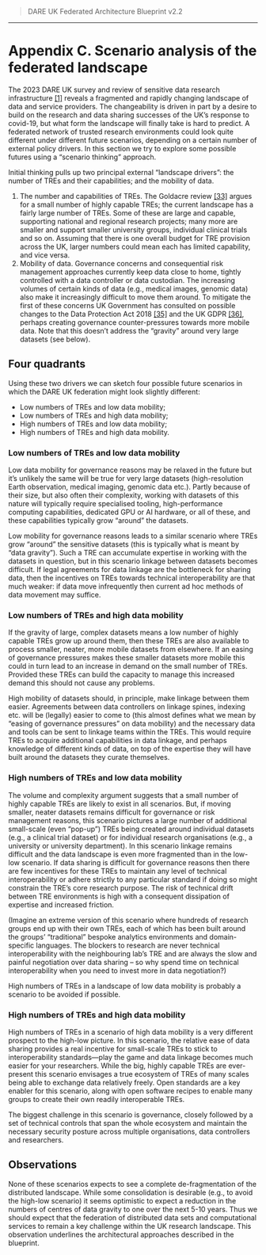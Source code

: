 > DARE UK Federated Architecture Blueprint  v2.2
----

# Appendix C. Scenario analysis of the federated landscape

The 2023 DARE UK survey and review of sensitive data research infrastructure [[1]](../References.md#ref-1) 
reveals a fragmented
and rapidly changing landscape of data and service providers. The changeability is driven in part by a
desire to build on the research and data sharing successes of the UK’s response to covid-19, but what
form the landscape will finally take is hard to predict. A federated network of trusted research
environments could look quite different under different future scenarios, depending on a certain number
of external policy drivers. In this section we try to explore some possible futures using a “scenario
thinking” approach.

Initial thinking pulls up two principal external “landscape drivers”: the number of TREs and their
capabilities; and the mobility of data.

1. The number and capabilities of TREs. The Goldacre review [[33]](../References.md#ref-33) argues
   for a small number of
   highly capable TREs; the current landscape has a fairly large number of TREs. Some of these are
   large and capable, supporting national and regional research projects; many more are smaller and
   support smaller university groups, individual clinical trials and so on. Assuming that there is one
   overall budget for TRE provision across the UK, larger numbers could mean each has limited
   capability, and vice versa.
2. Mobility of data. Governance concerns and consequential risk management approaches currently
   keep data close to home, tightly controlled with a data controller or data custodian. The increasing
   volumes of certain kinds of data (e.g., medical images, genomic data) also make it increasingly
   difficult to move them around. To mitigate the first of these concerns UK Government has
   consulted on possible changes to the Data Protection Act 2018 [[35]](../References.md#ref-35) 
   and the UK GDPR [[36]](../References.md#ref-36),
   perhaps creating governance counter-pressures towards more mobile data. Note that this doesn’t
   address the “gravity” around very large datasets (see below).

## Four quadrants

Using these two drivers we can sketch four possible future scenarios in which the DARE UK federation
might look slightly different:

- Low numbers of TREs and low data mobility;
- Low numbers of TREs and high data mobility;
- High numbers of TREs and low data mobility;
- High numbers of TREs and high data mobility.

### Low numbers of TREs and low data mobility

Low data mobility for governance reasons may be relaxed in the future but it’s unlikely the same will be
true for very large datasets (high-resolution Earth observation, medical imaging, genomic data etc.). Partly
because of their size, but also often their complexity, working with datasets of this nature will typically
require specialised tooling, high-performance computing capabilities, dedicated GPU or AI hardware, or
all of these, and these capabilities typically grow “around” the datasets.

Low mobility for governance reasons leads to a similar scenario where TREs grow “around” the sensitive
datasets (this is typically what is meant by “data gravity”). Such a TRE can accumulate expertise in
working with the datasets in question, but in this scenario linkage between datasets becomes difficult. If
legal agreements for data linkage are the bottleneck for sharing data, then the incentives on TREs
towards technical interoperability are that much weaker: if data move infrequently then current ad hoc
methods of data movement may suffice.

### Low numbers of TREs and high data mobility

If the gravity of large, complex datasets means a low number of highly capable TREs grow up around
them, then these TREs are also available to process smaller, neater, more mobile datasets from elsewhere.
If an easing of governance pressures makes these smaller datasets more mobile this could in turn lead to
an increase in demand on the small number of TREs. Provided these TREs can build the capacity to
manage this increased demand this should not cause any problems.

High mobility of datasets should, in principle, make linkage between them easier. Agreements between
data controllers on linkage spines, indexing etc. will be (legally) easier to come to (this almost defines what
we mean by “easing of governance pressures” on data mobility) and the necessary data and tools can be
sent to linkage teams within the TREs. This would require TREs to acquire additional capabilities in data
linkage, and perhaps knowledge of different kinds of data, on top of the expertise they will have built
around the datasets they curate themselves.

### High numbers of TREs and low data mobility

The volume and complexity argument suggests that a small number of highly capable TREs are likely to
exist in all scenarios. But, if moving smaller, neater datasets remains difficult for governance or risk
management reasons, this scenario pictures a large number of additional small-scale (even “pop-up”) TREs
being created around individual datasets (e.g., a clinical trial dataset) or for individual research
organisations (e.g., a university or university department). In this scenario linkage remains difficult and the
data landscape is even more fragmented than in the low-low scenario. If data sharing is difficult for
governance reasons then there are few incentives for these TREs to maintain any level of technical
interoperability or adhere strictly to any particular standard if doing so might constrain the TRE’s core
research purpose. The risk of technical drift between TRE environments is high with a consequent
dissipation of expertise and increased friction.

(Imagine an extreme version of this scenario where hundreds of research groups end up with their own TREs, each
of which has been built around the groups’ “traditional” bespoke analytics environments and domain-specific
languages. The blockers to research are never technical interoperability with the neighbouring lab’s TRE and are
always the slow and painful negotiation over data sharing – so why spend time on technical interoperability when
you need to invest more in data negotiation?)

High numbers of TREs in a landscape of low data mobility is probably a scenario to be avoided if possible.

### High numbers of TREs and high data mobility

High numbers of TREs in a scenario of high data mobility is a very different prospect to the high-low
picture. In this scenario, the relative ease of data sharing provides a real incentive for small-scale TREs to
stick to interoperability standards—play the game and data linkage becomes much easier for your
researchers. While the big, highly capable TREs are ever-present this scenario envisages a true ecosystem
of TREs of many scales being able to exchange data relatively freely. Open standards are a key enabler for
this scenario, along with open software recipes to enable many groups to create their own readily
interoperable TREs.

The biggest challenge in this scenario is governance, closely followed by a set of technical controls that
span the whole ecosystem and maintain the necessary security posture across multiple organisations,
data controllers and researchers.

## Observations

None of these scenarios expects to see a complete de-fragmentation of the distributed landscape. While
some consolidation is desirable (e.g., to avoid the high-low scenario) it seems optimistic to expect a
reduction in the numbers of centres of data gravity to one over the next 5-10 years. Thus we should
expect that the federation of distributed data sets and computational services to remain a key challenge
within the UK research landscape. This observation underlines the architectural approaches described in
the blueprint.




